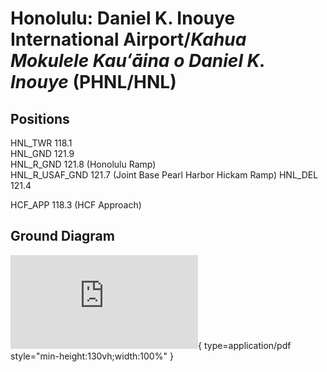 # Honolulu: Daniel K. Inouye International Airport/*Kahua Mokulele Kauʻāina o Daniel K. Inouye* (PHNL/HNL)
## Positions
HNL_TWR 118.1  
HNL_GND 121.9  
HNL_R_GND 121.8 (Honolulu Ramp)  
HNL_R_USAF_GND 121.7 (Joint Base Pearl Harbor Hickam Ramp)
HNL_DEL 121.4  

HCF_APP 118.3 (HCF Approach)
## Ground Diagram
![Alt text](https://aeronav.faa.gov/d-tpp/2510/00754ad.pdf){ type=application/pdf style="min-height:130vh;width:100%" }

